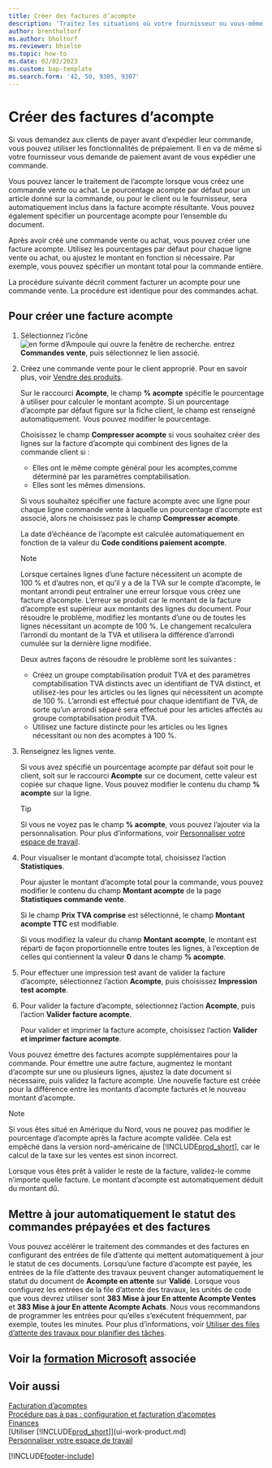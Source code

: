```yaml
---
title: Créer des factures d’acompte
description: 'Traitez les situations où votre fournisseur ou vous-même exigez un acompte. Utilisez les pourcentages par défaut pour chaque ligne vente ou achat, ou ajustez le montant en fonction si nécessaire.'
author: brentholtorf
ms.author: bholtorf
ms.reviewer: bhielse
ms.topic: how-to
ms.date: 02/02/2023
ms.custom: bap-template
ms.search.form: '42, 50, 9305, 9307'
---
```

# Créer des factures d’acompte

Si vous demandez aux clients de payer avant d’expédier leur commande, vous pouvez utiliser les fonctionnalités de prépaiement. Il en va de même si votre fournisseur vous demande de paiement avant de vous expédier une commande.  

Vous pouvez lancer le traitement de l’acompte lorsque vous créez une commande vente ou achat. Le pourcentage acompte par défaut pour un article donné sur la commande, ou pour le client ou le fournisseur, sera automatiquement inclus dans la facture acompte résultante. Vous pouvez également spécifier un pourcentage acompte pour l’ensemble du document.

Après avoir créé une commande vente ou achat, vous pouvez créer une facture acompte. Utilisez les pourcentages par défaut pour chaque ligne vente ou achat, ou ajustez le montant en fonction si nécessaire. Par exemple, vous pouvez spécifier un montant total pour la commande entière.  

La procédure suivante décrit comment facturer un acompte pour une commande vente. La procédure est identique pour des commandes achat.  

## Pour créer une facture acompte

1. Sélectionnez l’icône ![en forme d’Ampoule qui ouvre la fenêtre de recherche.](media/ui-search/search_small.png "Dites-moi ce que vous voulez faire") entrez **Commandes vente**, puis sélectionnez le lien associé.  
2. Créez une commande vente pour le client approprié. Pour en savoir plus, voir [Vendre des produits](sales-how-sell-products.md).  

    Sur le raccourci **Acompte**, le champ **% acompte** spécifie le pourcentage à utiliser pour calculer le montant acompte. Si un pourcentage d’acompte par défaut figure sur la fiche client, le champ est renseigné automatiquement. Vous pouvez modifier le pourcentage. <!--This percentage is applied to lines where the item on that line does not already specify a prepayment percentage. The prepayment percentage is only copied from the header to lines that do not copy the default prepayment percentage from the item.-->  

    Choisissez le champ **Compresser acompte** si vous souhaitez créer des lignes sur la facture d’acompte qui combinent des lignes de la commande client si :  

    - Elles ont le même compte général pour les acomptes,comme déterminé par les paramètres comptabilisation.  
    - Elles sont les mêmes dimensions.  

    Si vous souhaitez spécifier une facture acompte avec une ligne pour chaque ligne commande vente à laquelle un pourcentage d’acompte est associé, alors ne choisissez pas le champ **Compresser acompte**.  

    La date d’échéance de l’acompte est calculée automatiquement en fonction de la valeur du **Code conditions paiement acompte**.

    > [!NOTE]
    > Lorsque certaines lignes d’une facture nécessitent un acompte de 100 % et d’autres non, et qu’il y a de la TVA sur le compte d’acompte, le montant arrondi peut entraîner une erreur lorsque vous créez une facture d’acompte. L’erreur se produit car le montant de la facture d’acompte est supérieur aux montants des lignes du document. Pour résoudre le problème, modifiez les montants d’une ou de toutes les lignes nécessitant un acompte de 100 %. Le changement recalculera l’arrondi du montant de la TVA et utilisera la différence d’arrondi cumulée sur la dernière ligne modifiée.
    >
    > Deux autres façons de résoudre le problème sont les suivantes :
    >
    > * Créez un groupe comptabilisation produit TVA et des paramètres comptabilisation TVA distincts avec un identifiant de TVA distinct, et utilisez-les pour les articles ou les lignes qui nécessitent un acompte de 100 %. L’arrondi est effectué pour chaque identifiant de TVA, de sorte qu’un arrondi séparé sera effectué pour les articles affectés au groupe comptabilisation produit TVA.
    > * Utilisez une facture distincte pour les articles ou les lignes nécessitant ou non des acomptes à 100 %.

3. Renseignez les lignes vente.  

    Si vous avez spécifié un pourcentage acompte par défaut soit pour le client, soit sur le raccourci **Acompte** sur ce document, cette valeur est copiée sur chaque ligne. Vous pouvez modifier le contenu du champ **% acompte** sur la ligne.  

    > [!TIP]
    > Si vous ne voyez pas le champ **% acompte**, vous pouvez l’ajouter via la personnalisation.  Pour plus d’informations, voir [Personnaliser votre espace de travail](ui-personalization-user.md).

4. Pour visualiser le montant d’acompte total, choisissez l’action **Statistiques**.

    Pour ajuster le montant d’acompte total pour la commande, vous pouvez modifier le contenu du champ **Montant acompte** de la page **Statistiques commande vente**.  

    Si le champ **Prix TVA comprise** est sélectionné, le champ **Montant acompte TTC** est modifiable.  

    Si vous modifiez la valeur du champ **Montant acompte**, le montant est réparti de façon proportionnelle entre toutes les lignes, à l’exception de celles qui contiennent la valeur **0** dans le champ **% acompte**.  

5. Pour effectuer une impression test avant de valider la facture d’acompte, sélectionnez l’action **Acompte**, puis choisissez **Impression test acompte**.  
6. Pour valider la facture d’acompte, sélectionnez l’action **Acompte**, puis l’action **Valider facture acompte**.  

    Pour valider et imprimer la facture acompte, choisissez l’action **Valider et imprimer facture acompte**.  

Vous pouvez émettre des factures acompte supplémentaires pour la commande. Pour émettre une autre facture, augmentez le montant d’acompte sur une ou plusieurs lignes, ajustez la date document si nécessaire, puis validez la facture acompte. Une nouvelle facture est créée pour la différence entre les montants d’acompte facturés et le nouveau montant d’acompte.  

> [!NOTE]  
> Si vous êtes situé en Amérique du Nord, vous ne pouvez pas modifier le pourcentage d’acompte après la facture acompte validée. Cela est empêché dans la version nord\-américaine de [!INCLUDE[prod_short](includes/prod_short.md)], car le calcul de la taxe sur les ventes est sinon incorrect.  

 Lorsque vous êtes prêt à valider le reste de la facture, validez-le comme n’importe quelle facture. Le montant d’acompte est automatiquement déduit du montant dû.  

## Mettre à jour automatiquement le statut des commandes prépayées et des factures

Vous pouvez accélérer le traitement des commandes et des factures en configurant des entrées de file d’attente qui mettent automatiquement à jour le statut de ces documents. Lorsqu’une facture d’acompte est payée, les entrées de la file d’attente des travaux peuvent changer automatiquement le statut du document de **Acompte en attente** sur **Validé**. Lorsque vous configurez les entrées de la file d’attente des travaux, les unités de code que vous devrez utiliser sont **383 Mise à jour En attente Acompte Ventes** et **383 Mise à jour En attente Acompte Achats**. Nous vous recommandons de programmer les entrées pour qu’elles s’exécutent fréquemment, par exemple, toutes les minutes. Pour plus d’informations, voir [Utiliser des files d’attente des travaux pour planifier des tâches](admin-job-queues-schedule-tasks.md).

## Voir la [formation Microsoft](/training/modules/prepayment-invoices-dynamics-365-business-central/) associée

## Voir aussi

[Facturation d’acomptes](finance-invoice-prepayments.md)  
[Procédure pas à pas : configuration et facturation d’acomptes](walkthrough-setting-up-and-invoicing-sales-prepayments.md)  
[Finances](finance.md)  
[Utiliser [!INCLUDE[prod_short](includes/prod_short.md)]](ui-work-product.md)  
[Personnaliser votre espace de travail](ui-personalization-user.md)  


[!INCLUDE[footer-include](includes/footer-banner.md)]
